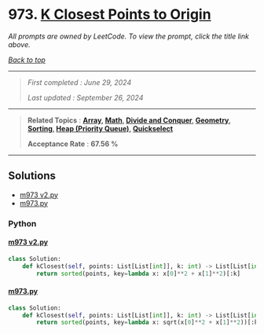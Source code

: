 # 973. [K Closest Points to Origin](<https://leetcode.com/problems/k-closest-points-to-origin>)

*All prompts are owned by LeetCode. To view the prompt, click the title link above.*

*[Back to top](<../README.md>)*

------

> *First completed : June 29, 2024*
>
> *Last updated : September 26, 2024*

------

> **Related Topics** : **[Array](<by_topic/Array.md>), [Math](<by_topic/Math.md>), [Divide and Conquer](<by_topic/Divide and Conquer.md>), [Geometry](<by_topic/Geometry.md>), [Sorting](<by_topic/Sorting.md>), [Heap (Priority Queue)](<by_topic/Heap (Priority Queue).md>), [Quickselect](<by_topic/Quickselect.md>)**
>
> **Acceptance Rate** : **67.56 %**

------

## Solutions

- [m973 v2.py](<../my-submissions/m973 v2.py>)
- [m973.py](<../my-submissions/m973.py>)
### Python
#### [m973 v2.py](<../my-submissions/m973 v2.py>)
```Python
class Solution:
    def kClosest(self, points: List[List[int]], k: int) -> List[List[int]]:
        return sorted(points, key=lambda x: x[0]**2 + x[1]**2)[:k]

```

#### [m973.py](<../my-submissions/m973.py>)
```Python
class Solution:
    def kClosest(self, points: List[List[int]], k: int) -> List[List[int]]:
        return sorted(points, key=lambda x: sqrt(x[0]**2 + x[1]**2))[:k]
```

